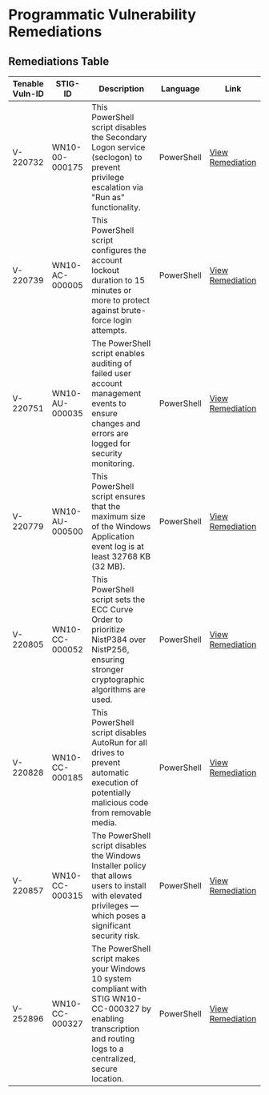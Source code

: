 # Programmatic Vulnerability Remediations

## Remediations Table

| Tenable Vuln-ID  | STIG-ID        | Description                                                                                                             | Language   | Link                                                     |
|------------------|----------------|-------------------------------------------------------------------------------------------------------------------------|------------|----------------------------------------------------------|
| V-220732         | WN10-00-000175 | This PowerShell script disables the Secondary Logon service (seclogon) to prevent privilege escalation via "Run as" functionality. | PowerShell | [View Remediation](https://github.com/cmade/cmade/blob/main/STIGS/WN10-00-000175.ps1) |
| V-220739         | WN10-AC-000005 | This PowerShell script configures the account lockout duration to 15 minutes or more to protect against brute-force login attempts. | PowerShell | [View Remediation](https://github.com/cmade/cmade/blob/main/STIGS/WN10-AC-000005.PS1) |
| V-220751         | WN10-AU-000035 | The PowerShell script enables auditing of failed user account management events to ensure changes and errors are logged for security monitoring. | PowerShell | [View Remediation](https://github.com/cmade/cmade/blob/main/STIGS/WN10-AU-000035.ps1) |
| V-220779         | WN10-AU-000500 | This PowerShell script ensures that the maximum size of the Windows Application event log is at least 32768 KB (32 MB). | PowerShell | [View Remediation](https://github.com/cmade/cmade/blob/main/STIGS/WN10-AU-000500.PS1) |
| V-220805         | WN10-CC-000052 | This PowerShell script sets the ECC Curve Order to prioritize NistP384 over NistP256, ensuring stronger cryptographic algorithms are used. | PowerShell | [View Remediation](https://github.com/cmade/cmade/blob/main/STIGS/WN10-CC-000052.ps1) |
| V-220828         | WN10-CC-000185 | This PowerShell script disables AutoRun for all drives to prevent automatic execution of potentially malicious code from removable media. | PowerShell | [View Remediation](https://github.com/cmade/cmade/blob/main/STIGS/WN10-CC-000185.PS1) |
| V-220857         | WN10-CC-000315 | The PowerShell script disables the Windows Installer policy that allows users to install with elevated privileges — which poses a significant security risk. | PowerShell | [View Remediation](https://github.com/cmade/cmade/blob/main/STIGS/WN10-CC-000315.ps1) |
| V-252896         | WN10-CC-000327 | The PowerShell script makes your Windows 10 system compliant with STIG WN10-CC-000327 by enabling transcription and routing logs to a centralized, secure location. | PowerShell | [View Remediation](https://github.com/cmade/cmade/blob/main/STIGS/WN10-CC-000327.ps1) |

